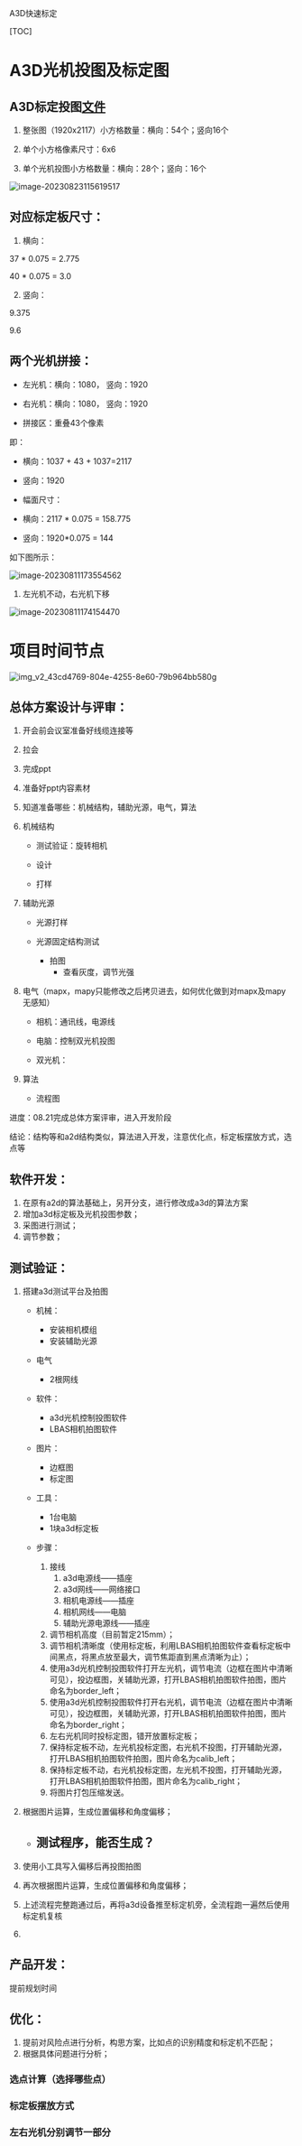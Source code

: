A3D快速标定

[TOC]

# A3D光机投图及标定图

## A3D标定投图[文件](E:\快速标定\a3d\标定图及标定板设计图)

1. 整张图（1920x2117）小方格数量：横向：54个；竖向16个

2. 单个小方格像素尺寸：6x6

3. 单个光机投图小方格数量：横向：28个；竖向：16个

![image-20230823115619517](A3D快速标定.assets/image-20230823115619517.png)

## 对应标定板尺寸：

1. 横向：

37 * 0.075 = 2.775

40 * 0.075 = 3.0

2. 竖向：

9.375

9.6





## 两个光机拼接：

- 左光机：横向：1080， 竖向：1920


- 右光机：横向：1080， 竖向：1920


- 拼接区：重叠43个像素


即：

- 横向：1037 + 43 + 1037=2117


- 竖向：1920


- 幅面尺寸：


- 横向：2117 * 0.075 = 158.775


- 竖向：1920*0.075 = 144


如下图所示：

![image-20230811173554562](A3D快速标定.assets/image-20230811173554562.png)



1. 左光机不动，右光机下移

![image-20230811174154470](A3D快速标定.assets/image-20230811174154470.png)



# 项目时间节点

![img_v2_43cd4769-804e-4255-8e60-79b964bb580g](A3D快速标定.assets/img_v2_43cd4769-804e-4255-8e60-79b964bb580g.jpg)



## 总体方案设计与评审：

1. 开会前会议室准备好线缆连接等

2. 拉会

3. 完成ppt

4. 准备好ppt内容素材

5. 知道准备哪些：机械结构，辅助光源，电气，算法

6. 机械结构

   - 测试验证：旋转相机

   - 设计

   - 打样


7. 辅助光源

   - 光源打样

   - 光源固定结构测试
     - 拍图
       - 查看灰度，调节光强


8. 电气（mapx，mapy只能修改之后拷贝进去，如何优化做到对mapx及mapy无感知）

   - 相机：通讯线，电源线

   - 电脑：控制双光机投图

   - 双光机：


9. 算法
   - 流程图




进度：08.21完成总体方案评审，进入开发阶段

结论：结构等和a2d结构类似，算法进入开发，注意优化点，标定板摆放方式，选点等



## 软件开发：

1. 在原有a2d的算法基础上，另开分支，进行修改成a3d的算法方案
2. 增加a3d标定板及光机投图参数；
3. 采图进行测试；
4. 调节参数；



## 测试验证：

1. 搭建a3d测试平台及拍图

   - 机械：
     - 安装相机模组
     - 安装辅助光源
   - 电气
     - 2根网线
   - 软件：
     - a3d光机控制投图软件
     - LBAS相机拍图软件
   - 图片：
     - 边框图
     - 标定图
   - 工具：
     - 1台电脑
     - 1块a3d标定板

   - 步骤：
     1. 接线
        1. a3d电源线——插座
        2. a3d网线——网络接口
        3. 相机电源线——插座
        4. 相机网线——电脑
        5. 辅助光源电源线——插座
     2. 调节相机高度（目前暂定215mm）；
     3. 调节相机清晰度（使用标定板，利用LBAS相机拍图软件查看标定板中间黑点，将黑点放至最大，调节焦距直到黑点清晰为止）；
     4. 使用a3d光机控制投图软件打开左光机，调节电流（边框在图片中清晰可见），投边框图，关辅助光源，打开LBAS相机拍图软件拍图，图片命名为border_left；
     5. 使用a3d光机控制投图软件打开右光机，调节电流（边框在图片中清晰可见），投边框图，关辅助光源，打开LBAS相机拍图软件拍图，图片命名为border_right；
     6. 左右光机同时投标定图，错开放置标定板；
     7. 保持标定板不动，左光机投标定图，右光机不投图，打开辅助光源，打开LBAS相机拍图软件拍图，图片命名为calib_left；
     8. 保持标定板不动，右光机投标定图，左光机不投图，打开辅助光源，打开LBAS相机拍图软件拍图，图片命名为calib_right；
     9. 将图片打包压缩发送。

2. 根据图片运算，生成位置偏移和角度偏移；
   - 测试程序，能否生成？
     - 

3. 使用小工具写入偏移后再投图拍图
4. 再次根据图片运算，生成位置偏移和角度偏移；
5. 上述流程完整跑通过后，再将a3d设备推至标定机旁，全流程跑一遍然后使用标定机复核
6. 



## 产品开发：

提前规划时间



## 优化：

1. 提前对风险点进行分析，构思方案，比如点的识别精度和标定机不匹配；
2. 根据具体问题进行分析；





### 选点计算（选择哪些点）

### 标定板摆放方式

### 左右光机分别调节一部分



